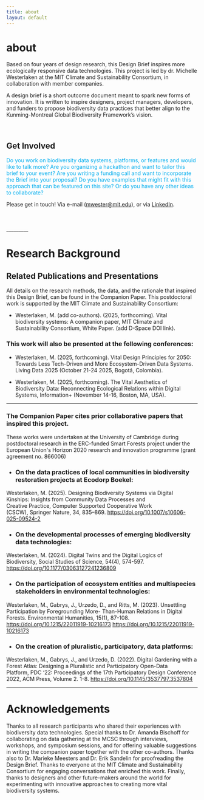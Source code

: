 ```yaml
---
title: about
layout: default
---
```


# about

Based on four years of design research, this Design Brief inspires more ecologically responsive data technologies. This project is led by dr. Michelle Westerlaken at the MIT Climate and Sustainability Consortium, in collaboration with member companies. 


A design brief is a short outcome document meant to spark new forms of innovation. It is written to inspire designers, project managers, developers, and funders to propose biodiversity data practices that better align to the Kunming-Montreal Global Biodiversity Framework’s vision.

<br>

## Get Involved

<span style="color:#00ADEE;"> Do you work on biodiversity data systems, platforms, or features and would like to talk more? Are you organizing a hackathon and want to tailor this brief to your event? Are you writing a funding call and want to incorporate the Brief into your proposal? Do you have examples that might fit with this approach that can be featured on this site? Or do you have any other ideas to collaborate? </span>

Please get in touch! Via e-mail (mwester@mit.edu), or via <a href="https://www.linkedin.com/in/michellewesterlaken/">LinkedIn</a>. 


<br>
<br>
_________


# Research Background



## Related Publications and Presentations

All details on the research methods, the data, and the rationale that inspired this Design Brief, can be found in the Companion Paper. This postdoctoral work is supported by the MIT Climate and Sustainability Consortium:


- Westerlaken, M. (add co-authors). (2025, forthcoming). Vital biodiversity systems: A companion paper, MIT Climate and Sustainability Consortium, White Paper. (add D-Space DOI link).



### This work will also be presented at the following conferences:

- Westerlaken, M. (2025, forthcoming). Vital Design Principles for 2050: Towards Less Tech-Driven and More Ecosystem-Driven Data Systems. Living Data 2025 (October 21-24 2025, Bogotá, Colombia).

- Westerlaken, M. (2025, forthcoming). The Vital Aesthetics of Biodiversity Data: Reconnecting Ecological Relations within Digital Systems, Information+ (November 14-16, Boston, MA, USA).


_________

### The Companion Paper cites prior collaborative papers that inspired this project. 
These works were undertaken at the University of Cambridge during postdoctoral research in the ERC-funded Smart Forests project under the European Union's Horizon 2020 research and innovation programme (grant agreement no. 866006)


- ### On the data practices of local communities in biodiversity restoration projects at Ecodorp Boekel:
Westerlaken, M. (2025). Designing Biodiversity Systems via Digital Kinships: Insights from Community Data Processes and Creative Practice, Computer Supported Cooperative Work (CSCW), Springer Nature, 34, 835–869. <a href="https://doi.org/10.1007/s10606-025-09524-2">https://doi.org/10.1007/s10606-025-09524-2</a> 

- ### On the developmental processes of emerging biodiversity data technologies:
Westerlaken, M. (2024). Digital Twins and the Digital Logics of Biodiversity, Social Studies of Science, 54(4), 574-597. <a href="https://doi.org/10.1177/03063127241236809">https://doi.org/10.1177/03063127241236809</a>

- ### On the participation of ecosystem entities and multispecies stakeholders in environmental technologies:
Westerlaken, M., Gabrys, J., Urzedo, D., and Ritts, M. (2023). Unsettling Participation by Foregrounding More-	Than-Human Relations in Digital Forests. Environmental Humanities, 15(1), 87-108. <a href="https://doi.org/10.1215/22011919-10216173">https://doi.org/10.1215/22011919-10216173</a> https://doi.org/10.1215/22011919-10216173
	
- ### On the creation of pluralistic, participatory, data platforms:
Westerlaken, M., Gabrys, J., and Urzedo, D. (2022). Digital Gardening with a Forest Atlas: Designing a Pluralistic and Participatory Open-Data Platform, PDC ‘22: Proceedings of the 17th Participatory Design Conference 2022, ACM Press, Volume 2. 1-8. <a href="https://doi.org/10.1145/3537797.3537804">https://doi.org/10.1145/3537797.3537804</a> 

_________


# Acknowledgements

Thanks to all research participants who shared their experiences with biodiversity data technologies. Special thanks to Dr. Amanda Bischoff for collaborating on data gathering at the MCSC through interviews, workshops, and symposium sessions, and for offering valuable suggestions in writing the companion paper together with the other co-authors. Thanks also to Dr. Marieke Meesters and Dr. Erik Sandelin for proofreading the Design Brief. Thanks to everyone at the MIT Climate and Sustainability Consortium for engaging conversations that enriched this work. Finally, thanks to designers and other future-makers around the world for experimenting with innovative approaches to creating more vital biodiversity systems.

